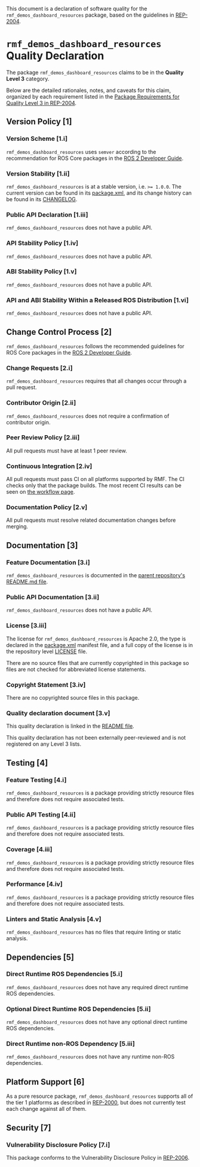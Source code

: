 This document is a declaration of software quality for the `rmf_demos_dashboard_resources` package, based on the guidelines in [REP-2004](https://www.ros.org/reps/rep-2004.html).

# `rmf_demos_dashboard_resources` Quality Declaration

The package `rmf_demos_dashboard_resources` claims to be in the **Quality Level 3** category.

Below are the detailed rationales, notes, and caveats for this claim, organized by each requirement listed in the [Package Requirements for Quality Level 3 in REP-2004](https://www.ros.org/reps/rep-2004.html).

## Version Policy [1]

### Version Scheme [1.i]

`rmf_demos_dashboard_resources` uses `semver` according to the recommendation for ROS Core packages in the [ROS 2 Developer Guide](https://index.ros.org/doc/ros2/Contributing/Developer-Guide/#versioning).

### Version Stability [1.ii]

`rmf_demos_dashboard_resources` is at a stable version, i.e. `>= 1.0.0`.
The current version can be found in its [package.xml](package.xml), and its change history can be found in its [CHANGELOG](CHANGELOG.rst).

### Public API Declaration [1.iii]

`rmf_demos_dashboard_resources` does not have a public API.

### API Stability Policy [1.iv]

`rmf_demos_dashboard_resources` does not have a public API.

### ABI Stability Policy [1.v]

`rmf_demos_dashboard_resources` does not have a public API.

### API and ABI Stability Within a Released ROS Distribution [1.vi]

`rmf_demos_dashboard_resources` does not have a public API.

## Change Control Process [2]

`rmf_demos_dashboard_resources` follows the recommended guidelines for ROS Core packages in the [ROS 2 Developer Guide](https://index.ros.org/doc/ros2/Contributing/Developer-Guide/#package-requirements).

### Change Requests [2.i]

`rmf_demos_dashboard_resources` requires that all changes occur through a pull request.

### Contributor Origin [2.ii]

`rmf_demos_dashboard_resources` does not require a confirmation of contributor origin.

### Peer Review Policy [2.iii]

All pull requests must have at least 1 peer review.

### Continuous Integration [2.iv]

All pull requests must pass CI on all platforms supported by RMF.
The CI checks only that the package builds.
The most recent CI results can be seen on [the workflow page](https://github.com/open-rmf/rmf_demos/actions).

### Documentation Policy [2.v]

All pull requests must resolve related documentation changes before merging.

## Documentation [3]

### Feature Documentation [3.i]

`rmf_demos_dashboard_resources` is documented in the [parent repository's README.md file](https://github.com/open-rmf/rmf_demos/blob/master/README.md).

### Public API Documentation [3.ii]

`rmf_demos_dashboard_resources` does not have a public API.

### License [3.iii]

The license for `rmf_demos_dashboard_resources` is Apache 2.0, the type is declared in the [package.xml](package.xml) manifest file, and a full copy of the license is in the repository level [LICENSE](../LICENSE) file.

There are no source files that are currently copyrighted in this package so files are not checked for abbreviated license statements.

### Copyright Statement [3.iv]

There are no copyrighted source files in this package.

### Quality declaration document [3.v]

This quality declaration is linked in the [README file](README.md).

This quality declaration has not been externally peer-reviewed and is not registered on any Level 3 lists.

## Testing [4]

### Feature Testing [4.i]

`rmf_demos_dashboard_resources` is a package providing strictly resource files and therefore does not require associated tests.

### Public API Testing [4.ii]

`rmf_demos_dashboard_resources` is a package providing strictly resource files and therefore does not require associated tests.

### Coverage [4.iii]

`rmf_demos_dashboard_resources` is a package providing strictly resource files and therefore does not require associated tests.

### Performance [4.iv]

`rmf_demos_dashboard_resources` is a package providing strictly resource files and therefore does not require associated tests.

### Linters and Static Analysis [4.v]

`rmf_demos_dashboard_resources` has no files that require linting or static analysis.

## Dependencies [5]

### Direct Runtime ROS Dependencies [5.i]

`rmf_demos_dashboard_resources` does not have any required direct runtime ROS dependencies.

### Optional Direct Runtime ROS Dependencies [5.ii]

`rmf_demos_dashboard_resources` does not have any optional direct runtime ROS dependencies.

### Direct Runtime non-ROS Dependency [5.iii]

`rmf_demos_dashboard_resources` does not have any runtime non-ROS dependencies.

## Platform Support [6]

As a pure resource package, `rmf_demos_dashboard_resources` supports all of the tier 1 platforms as described in [REP-2000](https://www.ros.org/reps/rep-2000.html#support-tiers), but does not currently test each change against all of them.

## Security [7]

### Vulnerability Disclosure Policy [7.i]

This package conforms to the Vulnerability Disclosure Policy in [REP-2006](https://www.ros.org/reps/rep-2006.html).
